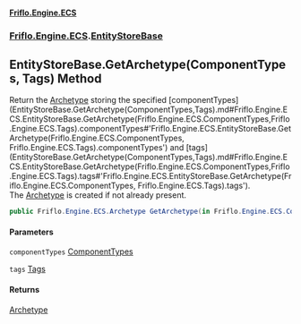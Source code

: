 #### [Friflo.Engine.ECS](index.md#'index')
### [Friflo.Engine.ECS](Friflo.Engine.ECS.md#'Friflo.Engine.ECS').[EntityStoreBase](EntityStoreBase.md#'Friflo.Engine.ECS.EntityStoreBase')

## EntityStoreBase.GetArchetype(ComponentTypes, Tags) Method

Return the [Archetype](Archetype.md#'Friflo.Engine.ECS.Archetype') storing the specified [componentTypes](EntityStoreBase.GetArchetype(ComponentTypes,Tags).md#Friflo.Engine.ECS.EntityStoreBase.GetArchetype(Friflo.Engine.ECS.ComponentTypes,Friflo.Engine.ECS.Tags).componentTypes#'Friflo.Engine.ECS.EntityStoreBase.GetArchetype(Friflo.Engine.ECS.ComponentTypes, Friflo.Engine.ECS.Tags).componentTypes') and [tags](EntityStoreBase.GetArchetype(ComponentTypes,Tags).md#Friflo.Engine.ECS.EntityStoreBase.GetArchetype(Friflo.Engine.ECS.ComponentTypes,Friflo.Engine.ECS.Tags).tags#'Friflo.Engine.ECS.EntityStoreBase.GetArchetype(Friflo.Engine.ECS.ComponentTypes, Friflo.Engine.ECS.Tags).tags').<br/>
The [Archetype](Archetype.md#'Friflo.Engine.ECS.Archetype') is created if not already present.

```csharp
public Friflo.Engine.ECS.Archetype GetArchetype(in Friflo.Engine.ECS.ComponentTypes componentTypes, in Friflo.Engine.ECS.Tags tags=default(Friflo.Engine.ECS.Tags));
```
#### Parameters

<a name='Friflo.Engine.ECS.EntityStoreBase.GetArchetype(Friflo.Engine.ECS.ComponentTypes,Friflo.Engine.ECS.Tags).componentTypes'></a>

`componentTypes` [ComponentTypes](ComponentTypes.md#'Friflo.Engine.ECS.ComponentTypes')

<a name='Friflo.Engine.ECS.EntityStoreBase.GetArchetype(Friflo.Engine.ECS.ComponentTypes,Friflo.Engine.ECS.Tags).tags'></a>

`tags` [Tags](Tags.md#'Friflo.Engine.ECS.Tags')

#### Returns
[Archetype](Archetype.md#'Friflo.Engine.ECS.Archetype')